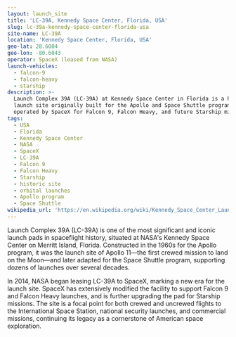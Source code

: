 ```yaml
---
layout: launch_site
title: 'LC-39A, Kennedy Space Center, Florida, USA'
slug: lc-39a-kennedy-space-center-florida-usa
site-name: LC-39A
location: 'Kennedy Space Center, Florida, USA'
geo-lat: 28.6084
geo-lon: -80.6043
operator: SpaceX (leased from NASA)
launch-vehicles:
  - falcon-9
  - falcon-heavy
  - starship
description: >-
  Launch Complex 39A (LC-39A) at Kennedy Space Center in Florida is a historic
  launch site originally built for the Apollo and Space Shuttle programs, now
  operated by SpaceX for Falcon 9, Falcon Heavy, and future Starship missions.
tags:
  - USA
  - Florida
  - Kennedy Space Center
  - NASA
  - SpaceX
  - LC-39A
  - Falcon 9
  - Falcon Heavy
  - Starship
  - historic site
  - orbital launches
  - Apollo program
  - Space Shuttle
wikipedia_url: 'https://en.wikipedia.org/wiki/Kennedy_Space_Center_Launch_Complex_39A'
---
```

Launch Complex 39A (LC-39A) is one of the most significant and iconic launch pads in spaceflight history, situated at NASA's Kennedy Space Center on Merritt Island, Florida. Constructed in the 1960s for the Apollo program, it was the launch site of Apollo 11—the first crewed mission to land on the Moon—and later adapted for the Space Shuttle program, supporting dozens of launches over several decades.

In 2014, NASA began leasing LC-39A to SpaceX, marking a new era for the launch site. SpaceX has extensively modified the facility to support Falcon 9 and Falcon Heavy launches, and is further upgrading the pad for Starship missions. The site is a focal point for both crewed and uncrewed flights to the International Space Station, national security launches, and commercial missions, continuing its legacy as a cornerstone of American space exploration.
